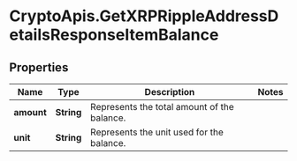 # CryptoApis.GetXRPRippleAddressDetailsResponseItemBalance

## Properties

Name | Type | Description | Notes
------------ | ------------- | ------------- | -------------
**amount** | **String** | Represents the total amount of the balance. | 
**unit** | **String** | Represents the unit used for the balance. | 


